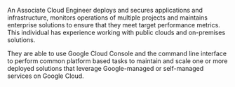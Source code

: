 An Associate Cloud Engineer deploys and secures applications and infrastructure, monitors operations of multiple projects and maintains enterprise solutions to ensure that they meet target performance metrics. This individual has experience working with public clouds and on-premises solutions.

They are able to use Google Cloud Console and the command line interface to perform common platform based tasks to maintain and scale one or more deployed solutions that leverage Google-managed or self-managed services on Google Cloud. 